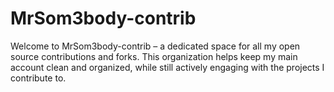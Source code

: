 # MrSom3body-contrib

Welcome to MrSom3body-contrib – a dedicated space for all my open source
contributions and forks. This organization helps keep my main account clean and
organized, while still actively engaging with the projects I contribute to.
